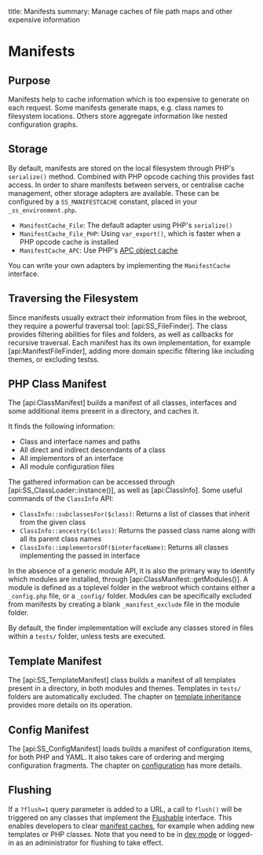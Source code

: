 title: Manifests
summary: Manage caches of file path maps and other expensive information

# Manifests

## Purpose

Manifests help to cache information which is too expensive to generate on each request.
Some manifests generate maps, e.g. class names to filesystem locations.
Others store aggregate information like nested configuration graphs.

## Storage

By default, manifests are stored on the local filesystem through PHP's `serialize()` method. 
Combined with PHP opcode caching this provides fast access.
In order to share manifests between servers, or centralise cache management,
other storage adapters are available. These can be configured by a `SS_MANIFESTCACHE` constant,
placed in your `_ss_environment.php`.

 * `ManifestCache_File`: The default adapter using PHP's `serialize()`
 * `ManifestCache_File_PHP`: Using `var_export()`, which is faster when a PHP opcode cache is installed
 * `ManifestCache_APC`: Use PHP's [APC object cache](http://php.net/manual/en/book.apc.php)

You can write your own adapters by implementing the `ManifestCache` interface.

## Traversing the Filesystem

Since manifests usually extract their information from files in the webroot,
they require a powerful traversal tool: [api:SS_FileFinder].
The class provides filtering abilities for files and folders, as well as
callbacks for recursive traversal. Each manifest has its own implementation,
for example [api:ManifestFileFinder], adding more domain specific filtering
like including themes, or excluding testss.

## PHP Class Manifest

The [api:ClassManifest] builds a manifest of all classes, interfaces and some
additional items present in a directory, and caches it.

It finds the following information:

 * Class and interface names and paths
 * All direct and indirect descendants of a class
 * All implementors of an interface
 * All module configuration files

The gathered information can be accessed through [api:SS_ClassLoader::instance()],
as well as [api:ClassInfo]. Some useful commands of the `ClassInfo` API:

 * `ClassInfo::subclassesFor($class)`: Returns a list of classes that inherit from the given class
 * `ClassInfo::ancestry($class)`: Returns the passed class name along with all its parent class names
 * `ClassInfo::implementorsOf($interfaceName)`: Returns all classes implementing the passed in interface

In the absence of a generic module API, it is also the primary way to identify
which modules are installed, through [api:ClassManifest::getModules()].
A module is defined as a toplevel folder in the webroot which contains
either a `_config.php` file, or a `_config/` folder. Modules can be specifically
excluded from manifests by creating a blank `_manifest_exclude` file in the module folder.

By default, the finder implementation will exclude any classes stored in files within
a `tests/` folder, unless tests are executed.

## Template Manifest

The [api:SS_TemplateManifest] class builds a manifest of all templates present in a directory,
in both modules and themes. Templates in `tests/` folders are automatically excluded.
The chapter on [template inheritance](../templates/template_inheritance) provides more details
on its operation.

## Config Manifest

The [api:SS_ConfigManifest] loads builds a manifest of configuration items,
for both PHP and YAML. It also takes care of ordering and merging configuration fragments.
The chapter on [configuration](../configuration) has more details.

## Flushing

If a `?flush=1` query parameter is added to a URL, a call to `flush()` will be triggered
on any classes that implement the [Flushable](flushable) interface.
This enables developers to clear [manifest caches](manifests),
for example when adding new templates or PHP classes.
Note that you need to be in [dev mode](/getting_started/environment_management)
or logged-in as an administrator for flushing to take effect.
